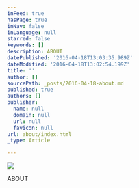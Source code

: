```yaml
---
inFeed: true
hasPage: true
inNav: false
inLanguage: null
starred: false
keywords: []
description: ABOUT
datePublished: '2016-04-18T13:03:35.989Z'
dateModified: '2016-04-18T13:02:54.199Z'
title: ''
author: []
sourcePath: _posts/2016-04-18-about.md
published: true
authors: []
publisher:
  name: null
  domain: null
  url: null
  favicon: null
url: about/index.html
_type: Article

---
```

![](https://the-grid-user-content.s3-us-west-2.amazonaws.com/8aa10ac4-5f8d-47dd-92bb-9a55b69dbc0b.jpg)

ABOUT